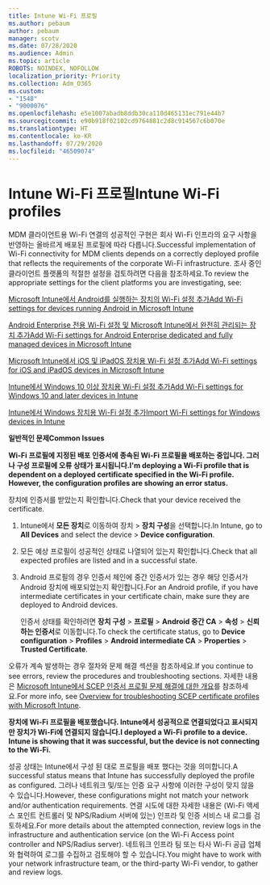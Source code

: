 ```yaml
---
title: Intune Wi-Fi 프로필
ms.author: pebaum
author: pebaum
manager: scotv
ms.date: 07/28/2020
ms.audience: Admin
ms.topic: article
ROBOTS: NOINDEX, NOFOLLOW
localization_priority: Priority
ms.collection: Adm_O365
ms.custom:
- "1548"
- "9000076"
ms.openlocfilehash: e5e1007abadb8ddb30ca110d465131ec791e44b7
ms.sourcegitcommit: e90b918f02102cd9764881c2d8c914567c6b070e
ms.translationtype: HT
ms.contentlocale: ko-KR
ms.lasthandoff: 07/29/2020
ms.locfileid: "46509074"
---
```

# <a name="intune-wi-fi-profiles"></a><span data-ttu-id="efda7-102">Intune Wi-Fi 프로필</span><span class="sxs-lookup"><span data-stu-id="efda7-102">Intune Wi-Fi profiles</span></span>

<span data-ttu-id="efda7-103">MDM 클라이언트용 Wi-Fi 연결의 성공적인 구현은 회사 Wi-Fi 인프라의 요구 사항을 반영하는 올바르게 배포된 프로필에 따라 다릅니다.</span><span class="sxs-lookup"><span data-stu-id="efda7-103">Successful implementation of Wi-Fi connectivity for MDM clients depends on a correctly deployed profile that reflects the requirements of the corporate Wi-Fi infrastructure.</span></span> <span data-ttu-id="efda7-104">조사 중인 클라이언트 플랫폼의 적절한 설정을 검토하려면 다음을 참조하세요.</span><span class="sxs-lookup"><span data-stu-id="efda7-104">To review the appropriate settings for the client platforms you are investigating, see:</span></span> 

[<span data-ttu-id="efda7-105">Microsoft Intune에서 Android를 실행하는 장치의 Wi-Fi 설정 추가</span><span class="sxs-lookup"><span data-stu-id="efda7-105">Add Wi-Fi settings for devices running Android in Microsoft Intune</span></span>](https://docs.microsoft.com/intune/wi-fi-settings-android)

[<span data-ttu-id="efda7-106">Android Enterprise 전용 Wi-Fi 설정 및 Microsoft Intune에서 완전히 관리되는 장치 추가</span><span class="sxs-lookup"><span data-stu-id="efda7-106">Add Wi-Fi settings for Android Enterprise dedicated and fully managed devices in Microsoft Intune</span></span>](https://docs.microsoft.com/intune/wi-fi-settings-android-enterprise)

[<span data-ttu-id="efda7-107">Microsoft Intune에서 iOS 및 iPadOS 장치용 Wi-Fi 설정 추가</span><span class="sxs-lookup"><span data-stu-id="efda7-107">Add Wi-Fi settings for iOS and iPadOS devices in Microsoft Intune</span></span>](https://docs.microsoft.com/intune/wi-fi-settings-ios)

[<span data-ttu-id="efda7-108">Intune에서 Windows 10 이상 장치용 Wi-Fi 설정 추가</span><span class="sxs-lookup"><span data-stu-id="efda7-108">Add Wi-Fi settings for Windows 10 and later devices in Intune</span></span>](https://docs.microsoft.com/intune/wi-fi-settings-windows)

[<span data-ttu-id="efda7-109">Intune에서 Windows 장치용 Wi-Fi 설정 추가</span><span class="sxs-lookup"><span data-stu-id="efda7-109">Import Wi-Fi settings for Windows devices in Intune</span></span>](https://docs.microsoft.com/intune/wi-fi-settings-import-windows-8-1)

<span data-ttu-id="efda7-110">**일반적인 문제**</span><span class="sxs-lookup"><span data-stu-id="efda7-110">**Common Issues**</span></span>

<span data-ttu-id="efda7-111">**Wi-Fi 프로필에 지정된 배포 인증서에 종속된 Wi-Fi 프로필을 배포하는 중입니다. 그러나 구성 프로필에 오류 상태가 표시됩니다.**</span><span class="sxs-lookup"><span data-stu-id="efda7-111">**I'm deploying a Wi-Fi profile that is dependent on a deployed certificate specified in the Wi-Fi profile. However, the configuration profiles are showing an error status.**</span></span>

<span data-ttu-id="efda7-112">장치에 인증서를 받았는지 확인합니다.</span><span class="sxs-lookup"><span data-stu-id="efda7-112">Check that your device received the certificate.</span></span>

1. <span data-ttu-id="efda7-113">Intune에서 **모든 장치**로 이동하여 장치 > **장치 구성**을 선택합니다.</span><span class="sxs-lookup"><span data-stu-id="efda7-113">In Intune, go to **All Devices** and select the device > **Device configuration**.</span></span>

2. <span data-ttu-id="efda7-114">모든 예상 프로필이 성공적인 상태로 나열되어 있는지 확인합니다.</span><span class="sxs-lookup"><span data-stu-id="efda7-114">Check that all expected profiles are listed and in a successful state.</span></span>

3. <span data-ttu-id="efda7-115">Android 프로필의 경우 인증서 체인에 중간 인증서가 있는 경우 해당 인증서가 Android 장치에 배포되었는지 확인합니다.</span><span class="sxs-lookup"><span data-stu-id="efda7-115">For an Android profile, if you have intermediate certificates in your certificate chain, make sure they are deployed to Android devices.</span></span>

    <span data-ttu-id="efda7-116">인증서 상태를 확인하려면 **장치 구성** > **프로필** > **Android 중간 CA** > **속성** > **신뢰하는 인증서**로 이동합니다.</span><span class="sxs-lookup"><span data-stu-id="efda7-116">To check the certificate status, go to **Device configuration** > **Profiles** > **Android intermediate CA** > **Properties** > **Trusted Certificate**.</span></span>

<span data-ttu-id="efda7-117">오류가 계속 발생하는 경우 절차와 문제 해결 섹션을 참조하세요.</span><span class="sxs-lookup"><span data-stu-id="efda7-117">If you continue to see errors, review the procedures and troubleshooting sections.</span></span> <span data-ttu-id="efda7-118">자세한 내용은 [Microsoft Intune에서 SCEP 인증서 프로필 문제 해결에 대한 개요](https://support.microsoft.com/help/4457481/troubleshooting-scep-certificate-profile-deployment-in-intune)를 참조하세요.</span><span class="sxs-lookup"><span data-stu-id="efda7-118">For more info, see [Overview for troubleshooting SCEP certificate profiles with Microsoft Intune](https://support.microsoft.com/help/4457481/troubleshooting-scep-certificate-profile-deployment-in-intune).</span></span>

<span data-ttu-id="efda7-119">**장치에 Wi-Fi 프로필을 배포했습니다. Intune에서 성공적으로 연결되었다고 표시되지만 장치가 Wi-Fi에 연결되지 않습니다.**</span><span class="sxs-lookup"><span data-stu-id="efda7-119">**I deployed a Wi-Fi profile to a device. Intune is showing that it was successful, but the device is not connecting to the Wi-Fi.**</span></span>

<span data-ttu-id="efda7-120">성공 상태는 Intune에서 구성 된 대로 프로필을 배포 했다는 것을 의미합니다.</span><span class="sxs-lookup"><span data-stu-id="efda7-120">A successful status means that Intune has successfully deployed the profile as configured.</span></span> <span data-ttu-id="efda7-121">그러나 네트워크 및/또는 인증 요구 사항에 이러한 구성이 맞지 않을 수 있습니다.</span><span class="sxs-lookup"><span data-stu-id="efda7-121">However, these configurations might not match your network and/or authentication requirements.</span></span> <span data-ttu-id="efda7-122">연결 시도에 대한 자세한 내용은 (Wi-Fi 액세스 포인트 컨트롤러 및 NPS/Radium 서버에 있는) 인프라 및 인증 서비스 내 로그를 검토하세요.</span><span class="sxs-lookup"><span data-stu-id="efda7-122">For more details about the attempted connection, review logs in the infrastructure and authentication service (on the Wi-Fi Access point controller and NPS/Radius server).</span></span> <span data-ttu-id="efda7-123">네트워크 인프라 팀 또는 타사 Wi-Fi 공급 업체와 협력하여 로그를 수집하고 검토해야 할 수 있습니다.</span><span class="sxs-lookup"><span data-stu-id="efda7-123">You might have to work with your network infrastructure team, or the third-party Wi-Fi vendor, to gather and review logs.</span></span>